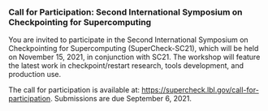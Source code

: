 ### Call for Participation: Second International Symposium on Checkpointing for Supercomputing

You are invited to participate in the Second International Symposium on 
Checkpointing for Supercomputing (SuperCheck-SC21), which will be held on
November 15, 2021, in conjunction with SC21. The workshop will feature the
latest work in checkpoint/restart research, tools development, and production
use.

The call for participation is available at: <https://supercheck.lbl.gov/call-for-participation>. Submissions are due September 6, 2021.
